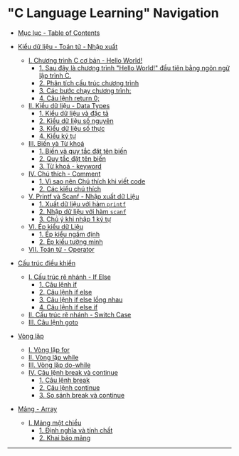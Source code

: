 # "C Language Learning" Navigation
  - [Mục lục - Table of Contents]()
- [Kiểu dữ liệu - Toán tử - Nhập xuất]()
  - [I. Chương trình C cơ bản - Hello World!](./THEORY/C_Basic.md)
    - [1. Sau đây là chương trình "Hello World!" đầu tiên bằng ngôn ngữ lập trình C.](./THEORY/C_Basic.md#1-sau-đây-là-chương-trình-hello-world-đầu-tiên-bằng-ngôn-ngữ-lập-trình-c)
    - [2. Phân tích cấu trúc chương trình](./THEORY/C_Basic.md#2-phân-tích-cấu-trúc-chương-trình)
    - [3. Các bước chạy chương trình:](./THEORY/C_Basic.md#3-các-bước-chạy-chương-trình)
    - [4. Câu lệnh return 0;](./THEORY/C_Basic.md#4-câu-lệnh-return-0)
  - [II. Kiểu dữ liệu - Data Types](./THEORY/C_DataType.md)
    - [1. Kiểu dữ liệu và đặc tả](./THEORY/C_DataType.md#1-kiểu-dữ-liệu-và-đặc-tả)
    - [2. Kiểu dữ liệu số nguyên](./THEORY/C_DataType.md#2-kiểu-dữ-liệu-số-nguyên)
    - [3. Kiểu dữ liệu số thực](./THEORY/C_DataType.md#3-kiểu-dữ-liệu-số-thực)
    - [4. Kiểu ký tự](./THEORY/C_DataType.md#4-kiểu-ký-tự)
  - [III. Biến và Từ khoá](./THEORY/C_Variables.md)
    - [1. Biến và quy tắc đặt tên biến](./THEORY/C_Variables.md#1-biến-và-quy-tắc-đặt-tên-biến)
    - [2. Quy tắc đặt tên biến](./THEORY/C_Variables.md#2-quy-tắc-đặt-tên-biến)
    - [3. Từ khoá - keyword](./THEORY/C_Variables.md#3-từ-khoá---keyword)
  - [IV. Chú thích - Comment](./THEORY/C_Comment.md)
    - [1. Vì sao nên Chú thích khi viết code](./THEORY/C_Comment.md#1-vì-sao-nên-chú-thích-khi-viết-code)
    - [2. Các kiểu chú thích](./THEORY/C_Comment.md#2-các-kiểu-chú-thích)
  - [V. Printf và Scanf - Nhập xuất dữ Liệu](./THEORY/C_PrintfAndScanf.md)
    - [1. Xuất dữ liệu với hàm `printf`](./THEORY/C_PrintfAndScanf.md#1-xuất-dữ-liệu-với-hàm-printf)
    - [2. Nhập dữ liệu với hàm `scanf`](./THEORY/C_PrintfAndScanf.md#2-nhập-dữ-liệu-với-hàm-scanf)
    - [3. Chú ý khi nhập 1 ký tự](./THEORY/C_PrintfAndScanf.md#3-chú-ý-khi-nhập-1-ký-tự)
  - [VI. Ép kiểu dữ Liệu](./THEORY/C_TypeCasting.md)
    - [1. Ép kiểu ngầm định](./THEORY/C_TypeCasting.md#1-ép-kiểu-ngầm-định)
    - [2. Ép kiểu tường minh](./THEORY/C_TypeCasting.md#2-ép-kiểu-tường-minh)
  - [VII. Toán tử - Operator](./THEORY/C_Operator.md)

- [Cấu trúc điều khiển]()
  - [I. Cấu trúc rẽ nhánh - If Else](./THEORY/C_DecisionMaking.md)
    - [1. Câu lệnh if](./THEORY/C_DecisionMaking.md#1-câu-lệnh-if)
    - [2. Câu lệnh if else](./THEORY/C_DecisionMaking.md#2-câu-lệnh-if-else)
    - [3. Câu lệnh if else lồng nhau](./THEORY/C_DecisionMaking.md#3-câu-lệnh-if-else-lồng-nhau)
    - [4. Câu lệnh if else if](./THEORY/C_DecisionMaking.md#4-câu-lệnh-if-else-if)
  - [II. Cấu trúc rẽ nhánh - Switch Case](./THEORY/C_DecisionMaking.md#cấu-trúc-rẽ-nhánh---switch-case)
  - [III. Câu lệnh goto](./THEORY/C_DecisionMaking.md#câu-lệnh-goto)
- [Vòng lặp](./THEORY/C_Loops.md)
  - [I. Vòng lặp for](./THEORY/C_Loops.md#i-vòng-lặp-for)
  - [II. Vòng lặp while](./THEORY/C_Loops.md#ii-vòng-lặp-while)
  - [III. Vòng lặp do-while](./THEORY/C_Loops.md#iii-vòng-lặp-do-while)
  - [IV. Câu lệnh break và continue](./THEORY/C_Loops.md#iv-câu-lệnh-break-và-continue)
    - [1. Câu lệnh break](./THEORY/C_Loops.md#1-câu-lệnh-break)
    - [2. Câu lệnh continue](./THEORY/C_Loops.md#2-câu-lệnh-continue)
    - [3. So sánh break và continue](./THEORY/C_Loops.md#3-so-sánh-break-và-continue)
- [Mảng - Array]()
  - [I. Mảng một chiều]()
    - [1. Định nghĩa và tính chất]()
    - [2. Khai báo mảng]()

---
